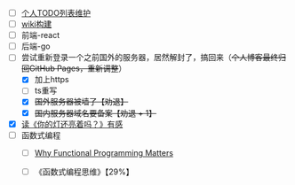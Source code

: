- [ ] [个人TODO列表维护](https://github.com/Neras/personal-todo)
- [ ]  [wiki构建](https://github.com/wae-wiki)
  - [ ] 前端-react
  - [ ] 后端-go
- [ ] 尝试重新登录一个之前国外的服务器，居然解封了，搞回来（~~个人博客最终归回GitHub Pages，重新调整~~）
  - [x] 加上https
  - [ ] ts重写
  - [x] ~~国外服务器被墙了【劝退】~~
  - [x] ~~国内服务器域名要备案【劝退 + 1】~~
- [x] [读《你的灯还亮着吗？》有感](https://mp.weixin.qq.com/s/P3xhgiOTPVqzRpen7No04Q)
- [ ] 函数式编程
  - [ ] [Why Functional Programming Matters](http://www.cse.chalmers.se/~rjmh/Papers/whyfp.html)
  - [ ] 《函数式编程思维》【29%】


